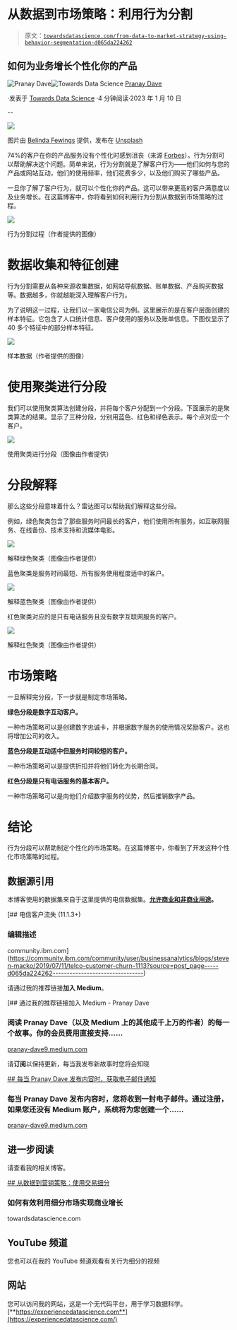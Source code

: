 # 从数据到市场策略：利用行为分割

> 原文：[`towardsdatascience.com/from-data-to-market-strategy-using-behavior-segmentation-d065da224262`](https://towardsdatascience.com/from-data-to-market-strategy-using-behavior-segmentation-d065da224262)

## 如何为业务增长个性化你的产品

[](https://pranay-dave9.medium.com/?source=post_page-----d065da224262--------------------------------)![Pranay Dave](https://pranay-dave9.medium.com/?source=post_page-----d065da224262--------------------------------)[](https://towardsdatascience.com/?source=post_page-----d065da224262--------------------------------)![Towards Data Science](https://towardsdatascience.com/?source=post_page-----d065da224262--------------------------------) [Pranay Dave](https://pranay-dave9.medium.com/?source=post_page-----d065da224262--------------------------------)

·发表于 [Towards Data Science](https://towardsdatascience.com/?source=post_page-----d065da224262--------------------------------) ·4 分钟阅读·2023 年 1 月 10 日

--

![](img/008c14eb0b30991582c2355c9d4cc95b.png)

图片由 [Belinda Fewings](https://unsplash.com/@bel2000a?utm_source=unsplash&utm_medium=referral&utm_content=creditCopyText) 提供，发布在 [Unsplash](https://unsplash.com/s/photos/behaviour?utm_source=unsplash&utm_medium=referral&utm_content=creditCopyText)

74%的客户在你的产品服务没有个性化时感到沮丧（来源 [Forbes](https://www.forbes.com/sites/blakemorgan/2020/02/18/50-stats-showing-the-power-of-personalization/?sh=24c18e152a94)）。行为分割可以帮助解决这个问题。简单来说，行为分割就是了解客户行为——他们如何与您的产品或网站互动，他们的使用频率，他们花费多少，以及他们购买了哪些产品。

一旦你了解了客户行为，就可以个性化你的产品。这可以带来更高的客户满意度以及业务增长。在这篇博客中，你将看到如何利用行为分割从数据到市场策略的过程。

![](img/e8869bc781a782179f09c141a3c6ff33.png)

行为分割过程（作者提供的图像）

# 数据收集和特征创建

行为分割需要从各种来源收集数据，如网站导航数据、账单数据、产品购买数据等。数据越多，你就越能深入理解客户行为。

为了说明这一过程，让我们以一家电信公司为例。这里展示的是在客户层面创建的样本特征。它包含了人口统计信息、客户使用的服务以及账单信息。下图仅显示了 40 多个特征中的部分样本特征。

![](img/95dc0268684af82e7e57906b70560cd4.png)

样本数据（作者提供的图像）

# **使用聚类进行分段**

我们可以使用聚类算法创建分段，并将每个客户分配到一个分段。下面展示的是聚类算法的结果。显示了三种分段，分别用蓝色、红色和绿色表示。每个点对应一个客户。

![](img/99166688b7e77cf1f8a71bad6093291d.png)

使用聚类进行分段（图像由作者提供）

# 分段解释

那么这些分段意味着什么？雷达图可以帮助我们解释这些分段。

例如，绿色聚类包含了那些服务时间最长的客户，他们使用所有服务，如互联网服务、在线备份、技术支持和流媒体电影。

![](img/0f6b21d7d97b3ab87cf54fd64ca1fc31.png)

解释绿色聚类（图像由作者提供）

蓝色聚类是服务时间最短、所有服务使用程度适中的客户。

![](img/b64adf85f4caa7584c1b59086a4a27f7.png)

解释蓝色聚类（图像由作者提供）

红色聚类对应的是只有电话服务且没有数字互联网服务的客户。

![](img/16aee6880a32d4155c46b89f9d5f6699.png)

解释红色聚类（图像由作者提供）

# 市场策略

一旦解释完分段，下一步就是制定市场策略。

**绿色分段是数字互动客户。**

一种市场策略可以是创建数字忠诚卡，并根据数字服务的使用情况奖励客户。这也将增加公司的收入。

**蓝色分段是互动适中但服务时间较短的客户。**

一种市场策略可以是提供折扣并将他们转化为长期合同。

**红色分段是只有电话服务的基本客户。**

一种市场策略可以是向他们介绍数字服务的优势，然后推销数字产品。

# 结论

行为分段可以帮助制定个性化的市场策略。在这篇博客中，你看到了开发这种个性化市场策略的过程。

## **数据源引用**

本博客使用的数据集来自于这里提供的电信数据集。[**允许商业和非商业用途**](https://www.ibm.com/community/terms-of-use/download/)**。**

[](https://community.ibm.com/community/user/businessanalytics/blogs/steven-macko/2019/07/11/telco-customer-churn-1113?source=post_page-----d065da224262--------------------------------) [## 电信客户流失 (11.1.3+)

### 编辑描述

community.ibm.com](https://community.ibm.com/community/user/businessanalytics/blogs/steven-macko/2019/07/11/telco-customer-churn-1113?source=post_page-----d065da224262--------------------------------)

请通过我的推荐链接**加入 Medium**。

[](https://pranay-dave9.medium.com/membership?source=post_page-----d065da224262--------------------------------) [## 通过我的推荐链接加入 Medium - Pranay Dave

### 阅读 Pranay Dave（以及 Medium 上的其他成千上万的作者）的每一个故事。你的会员费用直接支持……

[pranay-dave9.medium.com](https://pranay-dave9.medium.com/membership?source=post_page-----d065da224262--------------------------------)

请**订阅**以保持更新，每当我发布新故事时您将会知晓

[## 每当 Pranay Dave 发布内容时，获取电子邮件通知](https://pranay-dave9.medium.com/subscribe?source=post_page-----d065da224262--------------------------------)

### 每当 Pranay Dave 发布内容时，您将收到一封电子邮件。通过注册，如果您还没有 Medium 账户，系统将为您创建一个……

[pranay-dave9.medium.com](https://pranay-dave9.medium.com/subscribe?source=post_page-----d065da224262--------------------------------)

## **进一步阅读**

请查看我的相关博客。

[## 从数据到营销策略：使用交易细分](https://pranay-dave9.medium.com/from-data-to-marketing-strategy-using-transactional-segmentation-640b527a677b?source=post_page-----d065da224262--------------------------------)

### 如何有效利用细分市场实现商业增长

towardsdatascience.com

## YouTube 频道

您也可以在我的 YouTube 频道观看有关行为细分的视频

## 网站

您可以访问我的网站，这是一个无代码平台，用于学习数据科学。[**https://experiencedatascience.com**](https://experiencedatascience.com/)
